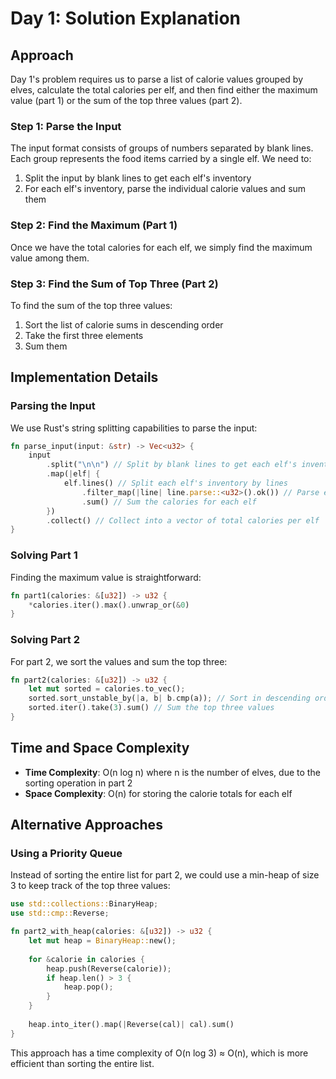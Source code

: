 # Day 1: Solution Explanation

## Approach

Day 1's problem requires us to parse a list of calorie values grouped by elves, calculate the total calories per elf, and then find either the maximum value (part 1) or the sum of the top three values (part 2).

### Step 1: Parse the Input

The input format consists of groups of numbers separated by blank lines. Each group represents the food items carried by a single elf. We need to:

1. Split the input by blank lines to get each elf's inventory
2. For each elf's inventory, parse the individual calorie values and sum them

### Step 2: Find the Maximum (Part 1)

Once we have the total calories for each elf, we simply find the maximum value among them.

### Step 3: Find the Sum of Top Three (Part 2)

To find the sum of the top three values:

1. Sort the list of calorie sums in descending order
2. Take the first three elements
3. Sum them

## Implementation Details

### Parsing the Input

We use Rust's string splitting capabilities to parse the input:

```rust
fn parse_input(input: &str) -> Vec<u32> {
    input
        .split("\n\n") // Split by blank lines to get each elf's inventory
        .map(|elf| {
            elf.lines() // Split each elf's inventory by lines
                .filter_map(|line| line.parse::<u32>().ok()) // Parse each line to a number
                .sum() // Sum the calories for each elf
        })
        .collect() // Collect into a vector of total calories per elf
}
```

### Solving Part 1

Finding the maximum value is straightforward:

```rust
fn part1(calories: &[u32]) -> u32 {
    *calories.iter().max().unwrap_or(&0)
}
```

### Solving Part 2

For part 2, we sort the values and sum the top three:

```rust
fn part2(calories: &[u32]) -> u32 {
    let mut sorted = calories.to_vec();
    sorted.sort_unstable_by(|a, b| b.cmp(a)); // Sort in descending order
    sorted.iter().take(3).sum() // Sum the top three values
}
```

## Time and Space Complexity

- **Time Complexity**: O(n log n) where n is the number of elves, due to the sorting operation in part 2
- **Space Complexity**: O(n) for storing the calorie totals for each elf

## Alternative Approaches

### Using a Priority Queue

Instead of sorting the entire list for part 2, we could use a min-heap of size 3 to keep track of the top three values:

```rust
use std::collections::BinaryHeap;
use std::cmp::Reverse;

fn part2_with_heap(calories: &[u32]) -> u32 {
    let mut heap = BinaryHeap::new();
    
    for &calorie in calories {
        heap.push(Reverse(calorie));
        if heap.len() > 3 {
            heap.pop();
        }
    }
    
    heap.into_iter().map(|Reverse(cal)| cal).sum()
}
```

This approach has a time complexity of O(n log 3) ≈ O(n), which is more efficient than sorting the entire list.